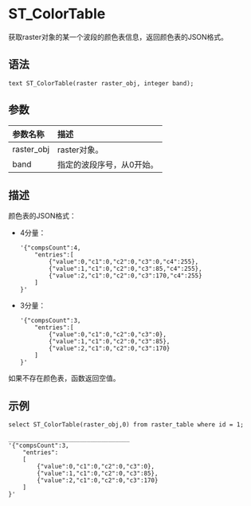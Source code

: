 # ST\_ColorTable

获取raster对象的某一个波段的颜色表信息，返回颜色表的JSON格式。

## 语法

```
text ST_ColorTable(raster raster_obj, integer band);
```

## 参数

|参数名称|描述|
|:---|:-|
|raster\_obj|raster对象。|
|band|指定的波段序号，从0开始。|

## 描述

颜色表的JSON格式：

-   4分量：

    ```
    '{"compsCount":4,
        "entries":[
            {"value":0,"c1":0,"c2":0,"c3":0,"c4":255},
            {"value":1,"c1":0,"c2":0,"c3":85,"c4":255},
            {"value":2,"c1":0,"c2":0,"c3":170,"c4":255}
        ]
    }'
    ```

-   3分量：

    ```
    '{"compsCount":3,
        "entries":[
            {"value":0,"c1":0,"c2":0,"c3":0},
            {"value":1,"c1":0,"c2":0,"c3":85},
            {"value":2,"c1":0,"c2":0,"c3":170}
        ]
    }'
    ```


如果不存在颜色表，函数返回空值。

## 示例

```
select ST_ColorTable(raster_obj,0) from raster_table where id = 1;

__________________________________
'{"compsCount":3,
    "entries":
    [
        {"value":0,"c1":0,"c2":0,"c3":0},
        {"value":1,"c1":0,"c2":0,"c3":85},
        {"value":2,"c1":0,"c2":0,"c3":170}
    ]
}'
```

